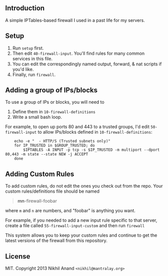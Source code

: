 ## Introduction

A simple IPTables-based firewall I used in a past life for my servers.

## Setup

1. Run `setup` first. 
2. Then edit `40-firewall-input`. You'll find rules for many common services in this file.
3. You can edit the correspondingly named output, forward, & nat scripts if you'd like.
4. Finally, run `firewall`. 

## Adding a group of IPs/blocks

To use a group of IPs or blocks, you will need to 

1. Define them in `10-firewall-definitions`
2. Write a small bash loop. 

For example, to open up ports 80 and 443 to a trusted groups, I'd edit `50-firewall-input` to allow IPs/blocks defined in `10-firewall-definitions`:

        echo -e "  - HTTP/S (Trusted subnets only)"
        for IP_TRUSTED in $GROUP_TRUSTED; do
            $IPTABLES -A INPUT -p tcp -s $IP_TRUSTED -m multiport --dport 80,443 -m state --state NEW -j ACCEPT
        done

## Adding Custom Rules

To add custom rules, do not edit the ones you check out from the repo. Your custom rules/definitions file should be named

 > **mn**-firewall-foobar

where `m` and `n` are numbers, and "foobar" is anything you want.

For example, if you needed to add a new input rule specific to that server, create a file called `55-firewall-input-custom` and then run `firewall`

This system allows you to keep your custom rules and continue to get the latest versions of the firewall from this repository.

## License

MIT. Copyright 2013 Nikhil Anand `<nikhil@mantralay.org>`
